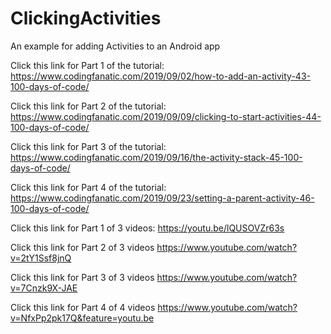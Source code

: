 # ClickingActivities
An example for adding Activities to an Android app

Click this link for Part 1 of the tutorial: https://www.codingfanatic.com/2019/09/02/how-to-add-an-activity-43-100-days-of-code/

Click this link for Part 2 of the tutorial: https://www.codingfanatic.com/2019/09/09/clicking-to-start-activities-44-100-days-of-code/

Click this link for Part 3 of the tutorial: https://www.codingfanatic.com/2019/09/16/the-activity-stack-45-100-days-of-code/

Click this link for Part 4 of the tutorial: https://www.codingfanatic.com/2019/09/23/setting-a-parent-activity-46-100-days-of-code/

Click this link for Part 1 of 3 videos: https://youtu.be/lQUSOVZr63s

Click this link for Part 2 of 3 videos https://www.youtube.com/watch?v=2tY1Ssf8jnQ

Click this link for Part 3 of 3 videos https://www.youtube.com/watch?v=7Cnzk9X-JAE

Click this link for Part 4 of 4 videos https://www.youtube.com/watch?v=NfxPp2pk17Q&feature=youtu.be
